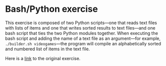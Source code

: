 # Bash/Python exercise

This exercise is composed of two Python scripts—one that reads text files with lists of items and one that writes sorted results to text files—and one bash script that ties the two Python modules together. When executing the bash script and adding the name of a text file as an argument—for example, `./builder.sh videogames`—the program will compile an alphabetically sorted and numbered list of items in the text file.

Here is a [link](https://github.com/nashville-software-school/python-milestones/blob/master/02-command-line-applications/exercises/CLI_BASH_BUILDER.md) to the original exercise.
